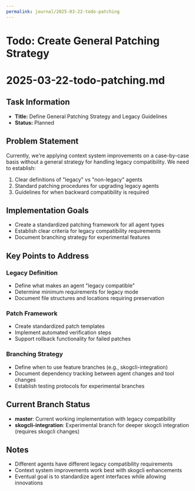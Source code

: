 ```yaml
---
permalink: journal/2025-03-22-todo-patching
---
```


# Todo: Create General Patching Strategy

# 2025-03-22-todo-patching.md

## Task Information
- **Title:** Define General Patching Strategy and Legacy Guidelines
- **Status:** Planned

## Problem Statement
Currently, we're applying context system improvements on a case-by-case basis without a general strategy for handling legacy compatibility. We need to establish:
1. Clear definitions of "legacy" vs "non-legacy" agents
2. Standard patching procedures for upgrading legacy agents
3. Guidelines for when backward compatibility is required

## Implementation Goals
- Create a standardized patching framework for all agent types
- Establish clear criteria for legacy compatibility requirements
- Document branching strategy for experimental features

## Key Points to Address

### Legacy Definition
- Define what makes an agent "legacy compatible"
- Determine minimum requirements for legacy mode
- Document file structures and locations requiring preservation

### Patch Framework
- Create standardized patch templates
- Implement automated verification steps
- Support rollback functionality for failed patches

### Branching Strategy
- Define when to use feature branches (e.g., skogcli-integration)
- Document dependency tracking between agent changes and tool changes
- Establish testing protocols for experimental branches

## Current Branch Status
- **master**: Current working implementation with legacy compatibility
- **skogcli-integration**: Experimental branch for deeper skogcli integration (requires skogcli changes)

## Notes
- Different agents have different legacy compatibility requirements
- Context system improvements work best with skogcli enhancements
- Eventual goal is to standardize agent interfaces while allowing innovations